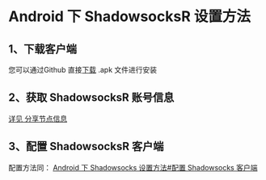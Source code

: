 # Android 下 ShadowsocksR 设置方法

## 1、下载客户端

您可以通过Github 直接[下载](<https://github.com/shadowsocksrr/shadowsocksr-android/releases>) .apk 文件进行安装

## 2、获取 ShadowsocksR 账号信息

[详见 分享节点信息 ](https://github.com/githubvpn007/v2rayNvpn#%E8%8A%82%E7%82%B9%E5%88%86%E4%BA%AB)

## 3、配置 ShadowsocksR 客户端

配置方法同： [Android 下 Shadowsocks 设置方法#配置 Shadowsocks 客户端](./ss_android.md) 

